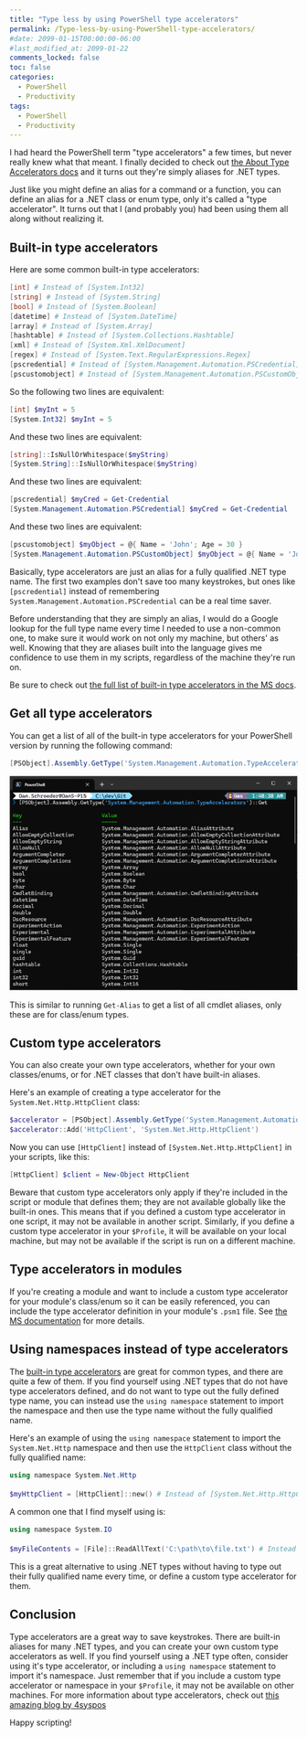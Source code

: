 ```yaml
---
title: "Type less by using PowerShell type accelerators"
permalink: /Type-less-by-using-PowerShell-type-accelerators/
#date: 2099-01-15T00:00:00-06:00
#last_modified_at: 2099-01-22
comments_locked: false
toc: false
categories:
  - PowerShell
  - Productivity
tags:
  - PowerShell
  - Productivity
---
```


I had heard the PowerShell term "type accelerators" a few times, but never really knew what that meant.
I finally decided to check out [the About Type Accelerators docs](https://learn.microsoft.com/en-us/powershell/module/microsoft.powershell.core/about/about_type_accelerators) and it turns out they're simply aliases for .NET types.

Just like you might define an alias for a command or a function, you can define an alias for a .NET class or enum type, only it's called a "type accelerator".
It turns out that I (and probably you) had been using them all along without realizing it.

## Built-in type accelerators

Here are some common built-in type accelerators:

```powershell
[int] # Instead of [System.Int32]
[string] # Instead of [System.String]
[bool] # Instead of [System.Boolean]
[datetime] # Instead of [System.DateTime]
[array] # Instead of [System.Array]
[hashtable] # Instead of [System.Collections.Hashtable]
[xml] # Instead of [System.Xml.XmlDocument]
[regex] # Instead of [System.Text.RegularExpressions.Regex]
[pscredential] # Instead of [System.Management.Automation.PSCredential]
[pscustomobject] # Instead of [System.Management.Automation.PSCustomObject]
```

So the following two lines are equivalent:

```powershell
[int] $myInt = 5
[System.Int32] $myInt = 5
```

And these two lines are equivalent:

```powershell
[string]::IsNullOrWhitespace($myString)
[System.String]::IsNullOrWhitespace($myString)
```

And these two lines are equivalent:

```powershell
[pscredential] $myCred = Get-Credential
[System.Management.Automation.PSCredential] $myCred = Get-Credential
```

And these two lines are equivalent:

```powershell
[pscustomobject] $myObject = @{ Name = 'John'; Age = 30 }
[System.Management.Automation.PSCustomObject] $myObject = @{ Name = 'John'; Age = 30 }
```

Basically, type accelerators are just an alias for a fully qualified .NET type name.
The first two examples don't save too many keystrokes, but ones like `[pscredential]` instead of remembering `System.Management.Automation.PSCredential` can be a real time saver.

Before understanding that they are simply an alias, I would do a Google lookup for the full type name every time I needed to use a non-common one, to make sure it would work on not only my machine, but others' as well.
Knowing that they are aliases built into the language gives me confidence to use them in my scripts, regardless of the machine they're run on.

Be sure to check out [the full list of built-in type accelerators in the MS docs](https://learn.microsoft.com/en-us/powershell/module/microsoft.powershell.core/about/about_type_accelerators).

## Get all type accelerators

You can get a list of all of the built-in type accelerators for your PowerShell version by running the following command:

```powershell
[PSObject].Assembly.GetType('System.Management.Automation.TypeAccelerators')::Get
```

![Get all type accelerators](/assets/Posts/2024-10-14-Type-less-by-using-PowerShell-type-accelerators/PowerShell-get-all-type-accelerators.png)

This is similar to running `Get-Alias` to get a list of all cmdlet aliases, only these are for class/enum types.

## Custom type accelerators

You can also create your own type accelerators, whether for your own classes/enums, or for .NET classes that don't have built-in aliases.

Here's an example of creating a type accelerator for the `System.Net.Http.HttpClient` class:

```powershell
$accelerator = [PSObject].Assembly.GetType('System.Management.Automation.TypeAccelerators')
$accelerator::Add('HttpClient', 'System.Net.Http.HttpClient')
```

Now you can use `[HttpClient]` instead of `[System.Net.Http.HttpClient]` in your scripts, like this:

```powershell
[HttpClient] $client = New-Object HttpClient
```

Beware that custom type accelerators only apply if they're included in the script or module that defines them; they are not available globally like the built-in ones.
This means that if you defined a custom type accelerator in one script, it may not be available in another script.
Similarly, if you define a custom type accelerator in your `$Profile`, it will be available on your local machine, but may not be available if the script is run on a different machine.

## Type accelerators in modules

If you're creating a module and want to include a custom type accelerator for your module's class/enum so it can be easily referenced, you can include the type accelerator definition in your module's `.psm1` file.
See [the MS documentation](https://learn.microsoft.com/en-us/powershell/module/microsoft.powershell.core/about/about_classes#exporting-classes-with-type-accelerators) for more details.

## Using namespaces instead of type accelerators

The [built-in type accelerators](https://learn.microsoft.com/en-us/powershell/module/microsoft.powershell.core/about/about_type_accelerators) are great for common types, and there are quite a few of them.
If you find yourself using .NET types that do not have type accelerators defined, and do not want to type out the fully defined type name, you can instead use the `using namespace` statement to import the namespace and then use the type name without the fully qualified name.

Here's an example of using the `using namespace` statement to import the `System.Net.Http` namespace and then use the `HttpClient` class without the fully qualified name:

```powershell
using namespace System.Net.Http

$myHttpClient = [HttpClient]::new() # Instead of [System.Net.Http.HttpClient]::new()
```

A common one that I find myself using is:

```powershell
using namespace System.IO

$myFileContents = [File]::ReadAllText('C:\path\to\file.txt') # Instead of [System.IO.File]::ReadAllText('C:\path\to\file.txt')
```

This is a great alternative to using .NET types without having to type out their fully qualified name every time, or define a custom type accelerator for them.

## Conclusion

Type accelerators are a great way to save keystrokes.
There are built-in aliases for many .NET types, and you can create your own custom type accelerators as well.
If you find yourself using a .NET type often, consider using it's type accelerator, or including a `using namespace` statement to import it's namespace.
Just remember that if you include a custom type accelerator or namespace in your `$Profile`, it may not be available on other machines.
For more information about type accelerators, check out [this amazing blog by 4syspos](https://4sysops.com/archives/using-powershell-type-accelerators/)

Happy scripting!
